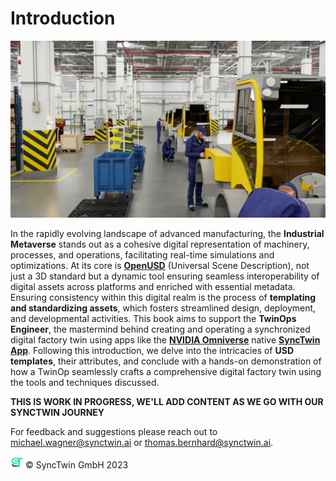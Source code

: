 # Introduction

![SyncTwin Screenshot](assets/img/synctwin41.png)

In the rapidly evolving landscape of advanced manufacturing, the **Industrial Metaverse** stands out as a cohesive digital representation of machinery, processes, and operations, facilitating real-time simulations and optimizations. At its core is [**OpenUSD**](https://openusd.org/release/index.html) (Universal Scene Description), not just a 3D standard but a dynamic tool ensuring seamless interoperability of digital assets across platforms and enriched with essential metadata. Ensuring consistency within this digital realm is the process of **templating and standardizing assets**, which fosters streamlined design, deployment, and developmental activities. This book aims to support the **TwinOps Engineer**, the mastermind behind creating and operating a synchronized digital factory twin using apps like the [**NVIDIA Omniverse**](https://www.nvidia.com/en-us/omniverse/) native [**SyncTwin App**](https://www.synctwin.ai/). Following this introduction, we delve into the intricacies of **USD templates**, their attributes, and conclude with a hands-on demonstration of how a TwinOp seamlessly crafts a comprehensive digital factory twin using the tools and techniques discussed.

**THIS IS WORK IN PROGRESS, WE'LL ADD CONTENT AS WE GO WITH OUR SYNCTWIN JOURNEY** 

For feedback and suggestions please reach out to [michael.wagner@synctwin.ai](mailto:michael.wagner@synctwin.ai) or [thomas.bernhard@synctwin.ai](mailto:thomas.bernhard@synctwin.ai).

<img src="assets/img/synctwinlogo.png" alt="logo" width="20"/> &copy; SyncTwin GmbH 2023
